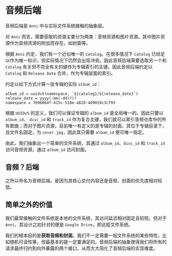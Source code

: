 # 音频后端

音频后端是 `Anni` 中与实际文件系统接触的抽象层。

对 `Anni` 而言，需要获取的资源主要分为两类：音频资源和图片资源。其中图片资源作为音频资源的附加而存在，如封面等。

根据 `Anni` 约定，我们有一个近似唯一的 `Catalog`。在很多情况下 `Catalog` 已经足以作为唯一标识，但实际情况下仍然会出现冲突。因此音频后端需要选取另一个和 `Catalog` 有关但不完全有关的键作为专辑索引的主键。因此音频后端约定以 `Catalog` 和 `Release Date` 合并，作为专辑层面的索引。

约定以如下方式计算一张专辑的实际 `album_id`：

```
album_id = uuidv5(namespace, `${catalog}/${release_date}`)
release_date = yyyy(-mm(-dd)?)?
namespace = 7696064f-415c-518e-a828-4d9019c3cf93
```

根据 `UUIDv5` 的定义，我们可以保证专辑的 `album_id` 是全局唯一的。因此只要以 `album_id`、 `disc_id` 和 `track_id` 作为复合主键，我们就可以索引音频仓库中的所有歌曲；而对于图片资源，目前唯一有定义的是专辑的封面，其位于专辑目录下，且文件名固定，为 `cover.jpg`，因此其只需要 `album_id` 便可唯一指定。

由此，我们抽象出一个简单的文件系统，其通过 `album_id`、`disc_id` 和 `track_id` 访问音频资源，通过 `album_id` 访问封面。

## 音频？后端

之所以命名为音频后端，是因为其核心交付内容还是音频，封面的优先度相对较低。

## 简单之外的价值

我们最常接触的文件系统是本地的文件系统，其访问延迟相对固定且较短。但对于 `Anni`，其设计之初针对的便是 `Google Drive`，即远程文件系统。

我们的根本目的是**获取音频和封面**。我们不一定需要一般文件系统的某些特性，比如随机可读性等，但最基本的是一定要满足的。音频后端的抽象使得我们将所有的请求最终归约到向外暴露的两个接口，从而大大简化了音频后端的实现难度。
